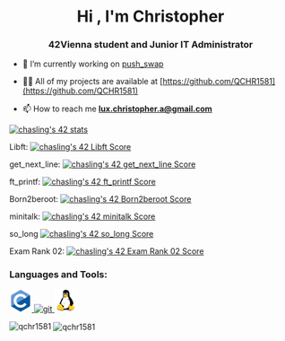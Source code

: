 <h1 align="center">Hi , I'm Christopher</h1>
<h3 align="center">42Vienna student and Junior IT Administrator</h3>

- 🔭 I’m currently working on [push_swap](https://github.com/QCHR1581/push_swap)

- 👨‍💻 All of my projects are available at [https://github.com/QCHR1581](https://github.com/QCHR1581)

- 📫 How to reach me **lux.christopher.a@gmail.com**

[![chasling's 42 stats](https://badge42.vercel.app/api/v2/clfpq11zv000608lepl483bto/stats?cursusId=21&coalitionId=251)](https://github.com/JaeSeoKim/badge42)

Libft: [![chasling's 42 Libft Score](https://badge42.vercel.app/api/v2/clfpq11zv000608lepl483bto/project/2817669)](https://github.com/JaeSeoKim/badge42)

get_next_line: [![chasling's 42 get_next_line Score](https://badge42.vercel.app/api/v2/clfpq11zv000608lepl483bto/project/2872858)](https://github.com/JaeSeoKim/badge42)

ft_printf: [![chasling's 42 ft_printf Score](https://badge42.vercel.app/api/v2/clfpq11zv000608lepl483bto/project/2890242)](https://github.com/JaeSeoKim/badge42)

Born2beroot: [![chasling's 42 Born2beroot Score](https://badge42.vercel.app/api/v2/clfpq11zv000608lepl483bto/project/2933432)](https://github.com/JaeSeoKim/badge42)

minitalk: [![chasling's 42 minitalk Score](https://badge42.vercel.app/api/v2/clfpq11zv000608lepl483bto/project/2955460)](https://github.com/JaeSeoKim/badge42)

so_long [![chasling's 42 so_long Score](https://badge42.vercel.app/api/v2/clfpq11zv000608lepl483bto/project/3023582)](https://github.com/JaeSeoKim/badge42)

Exam Rank 02: [![chasling's 42 Exam Rank 02 Score](https://badge42.vercel.app/api/v2/clfpq11zv000608lepl483bto/project/2956579)](https://github.com/JaeSeoKim/badge42)

<h3 align="left">Languages and Tools:</h3>
<p align="left"> <a href="https://www.cprogramming.com/" target="_blank" rel="noreferrer"> <img src="https://raw.githubusercontent.com/devicons/devicon/master/icons/c/c-original.svg" alt="c" width="40" height="40"/> </a> <a href="https://git-scm.com/" target="_blank" rel="noreferrer"> <img src="https://www.vectorlogo.zone/logos/git-scm/git-scm-icon.svg" alt="git" width="40" height="40"/> </a> <a href="https://www.linux.org/" target="_blank" rel="noreferrer"> <img src="https://raw.githubusercontent.com/devicons/devicon/master/icons/linux/linux-original.svg" alt="linux" width="40" height="40"/> </a> </p>

<p><img align="left" src="https://github-readme-stats.vercel.app/api/top-langs?username=qchr1581&show_icons=true&locale=en&layout=compact" alt="qchr1581" /></p>

<p>&nbsp;<img align="center" src="https://github-readme-stats.vercel.app/api?username=qchr1581&show_icons=true&locale=en" alt="qchr1581" /></p>

